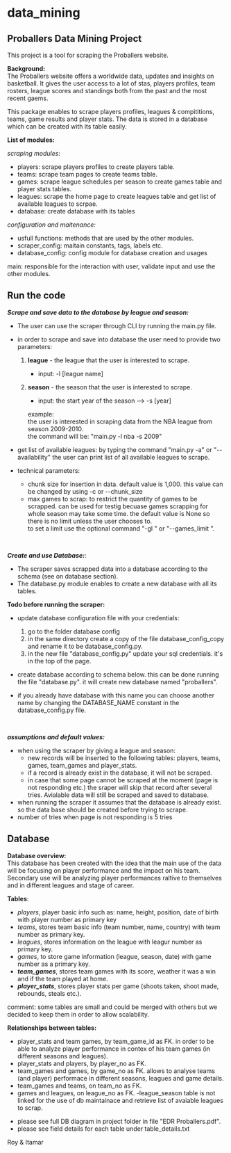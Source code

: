 # data_mining
## Proballers Data Mining Project

This project is a tool for scraping the Proballers website.

**Background:** <br>
The Proballers website offers a worldwide data, updates and insights on basketball.
It gives the user access to a lot of stas, players profiles, team rosters, league scores and standings
both from the past and the most recent gaems.

This package enables to scrape players profiles, leagues & compititions, teams, game results and player stats.
The data is stored in a database which can be created with its table easily.

**List of modules:**<br>

_scraping modules:_<br>

- players: scrape players profiles to create players table.
- teams: scrape team pages to create teams table.
- games: scrape league schedules per season to create games table and player stats tables.
- leagues: scrape the home page to create leagues table and get list of available leagues to scrpae.
- database: create database with its tables

_configuration and maitenance:_
- usfull functions: methods that are used by the other modules.
- scraper_config: maitain constants, tags, labels etc.
- database_config: config module for database creation and usages

main: responsible for the interaction with user, validate input and use the other modules.


## Run the code
_**Scrape and save data to the database by league and season:**_

* The user can use the scraper through CLI by running the main.py file.
*  in order to scrape and save into database the user need to provide two parameters:
    1. **league** - the league that the user is interested to scrape.
        - input: -l [league name]
    2. **season** - the season that the user is interested to scrape.
        - input: the start year of the season --> -s [year]
  
        example:<br>
              the user is interested in scraping data from the NBA league from season 2009-2010.<br>the command will be: "main.py -l nba -s 2009"<br>
   
* get list of available leagues: by typing the command "main.py -a" or "--availability" the user can print list of all available leagues to scrape.

* technical parameters:
   - chunk size for insertion in data. default value is 1,000. this value can be changed by using -c <your chunk size> or --chunk_size <your chunk size>
   - max games to scrap: to restrict the quantity of games to be scrapped. can be used for testig becuase games scrapping for whole season may take some time.
      the default value is None so there is no limit unless the user chooses to.<br>
        to set a limit use the optional command "-gl <max games to scrap>" or "--games_limit <max games to scrap>".
<br>
     
_**Create and use Database:**_:<br>

- The scraper saves scrapped data into a database according to the schema (see on database section).
- The database.py module enables to create a new database with all its tables.<br>

**Todo before running the scraper:**
- update database configuration file with your credentials:
    1. go to the folder database config
    2. in the same directory create a copy of the file database_config_copy and
    rename it to be database_config.py.
    3. in the new file "database_config.py" update your sql credentials. it's in the top of the page.

- create database according to schema below. this can be done running the file "database.py". it will create new database named "proballers".
- if you already have database with this name you can choose another name by changing the DATABASE_NAME constant in the database_config.py file.

<br>
  
_**assumptions and default values:**_<br>
- when using the scraper by giving a league and season:
    - new records will be inserted to the following tables: players, teams, games, team_games and player_stats.
    - if a record is already exist in the database, it will not be scraped.
    - in case that some page cannot be scraped at the moment (page is not responding etc.) 
      the sraper will skip that record after several tries. Avialable data will still be scraped and saved to database.
- when running the scraper it assumes that the database is already exist. so the data base should be created before trying to scrape.
- number of tries when page is not responding  is 5 tries


## Database
**Database overview:**<br>
This database has been created with the idea that the main use of the data will be focusing on player performance and the impact on his team. Secondary use will be analyzing player performances raltive to themselves and in different leagues and stage of career.

**Tables**:
- _players_, player basic info such as: name, height, position, date of birth with player number as primary key
- _teams_, stores team basic info (team number, name, country) with team number as primary key.
- _leagues_, stores information on the league with leagur number as primary key.
- _games_, to store game information (league, season, date) with game number as a primary key.
- _**team_games**_, stores team games with its score, weather it was a win and if the team played at home. 
- _**player_stats**_, stores player stats per game (shoots taken, shoot made, rebounds, steals etc.).

comment: some tables are small and could be merged with others but we decided to keep them in order to allow scalability.

**Relationships between tables:**
- player_stats and team games, by team_game_id as FK. in order to be able to analyze player performance in contex of his team games (in different seasons and leagues).
- player_stats and players, by player_no as FK.
- team_games and games, by game_no as FK. allows to analyse teams (and player) performace in different seasons, leagues and game details.
- team_games and teams, on team_no as FK.
- games and leagues, on league_no as FK.
-league_season table is not linked for the use of db maintainace and retrieve list of avaiable leagues to scrap.

* please see full DB diagram in project folder in file "EDR Proballers.pdf".
* please see field details for each table under table_details.txt



Roy & Itamar
  

